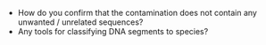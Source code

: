 * How do you confirm that the contamination does not contain any unwanted / unrelated sequences?
* Any tools for classifying DNA segments to species? 